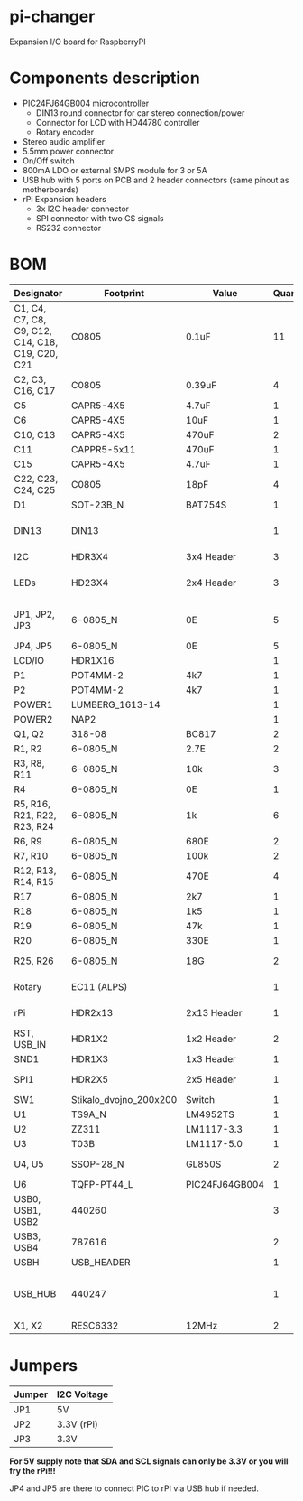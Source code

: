 pi-changer
==========
Expansion I/O board for RaspberryPI

Components description
==========
* PIC24FJ64GB004 microcontroller  
  * DIN13 round connector for car stereo connection/power  
  * Connector for LCD with HD44780 controller  
  * Rotary encoder  
* Stereo audio amplifier  
* 5.5mm power connector  
* On/Off switch  
* 800mA LDO or external SMPS module for 3 or 5A  
* USB hub with 5 ports on PCB and 2 header connectors (same pinout as motherboards)  
* rPi Expansion headers  
  * 3x I2C header connector  
  * SPI connector with two CS signals  
  * RS232 connector  

BOM
==========
|Designator|Footprint|Value|Quantity|Comment
|---|---|---|---|---
|C1, C4, C7, C8, C9, C12, C14, C18, C19, C20, C21|C0805|0.1uF|11|
|C2, C3, C16, C17|C0805|0.39uF|4|
|C5|CAPR5-4X5|4.7uF|1|
|C6|CAPR5-4X5|10uF|1|
|C10, C13|CAPR5-4X5|470uF|2|
|C11|CAPPR5-5x11|470uF|1|
|C15|CAPR5-4X5|4.7uF|1|
|C22, C23, C24, C25|C0805|18pF|4|
|D1|SOT-23B_N|BAT754S|1|
|DIN13|DIN13||1|DIN13 connector for car stereo
|I2C|HDR3X4|3x4 Header|3|I2C from rPi
|LEDs|HD23X4|2x4 Header|3|four LED connected to PIC
|JP1, JP2, JP3|6-0805_N|0E|5|Select power for I2C connector
|JP4, JP5|6-0805_N|0E|5|
|LCD/IO|HDR1X16||1|
|P1|POT4MM-2|4k7|1|
|P2|POT4MM-2|4k7|1|
|POWER1|LUMBERG_1613-14||1|
|POWER2|NAP2||1|
|Q1, Q2|318-08|BC817|2|
|R1, R2|6-0805_N|2.7E|2|
|R3, R8, R11|6-0805_N|10k|3|
|R4|6-0805_N|0E|1|
|R5, R16, R21, R22, R23, R24|6-0805_N|1k|6|
|R6, R9|6-0805_N|680E|2|
|R7, R10|6-0805_N|100k|2|
|R12, R13, R14, R15|6-0805_N|470E|4|
|R17|6-0805_N|2k7|1|
|R18|6-0805_N|1k5|1|
|R19|6-0805_N|47k|1|
|R20|6-0805_N|330E|1|
|R25, R26|6-0805_N|18G|2|May not be needed
|Rotary|EC11 (ALPS)||1|Rotary encoder
|rPi|HDR2x13|2x13 Header|1|Raspberry Pi connection
|RST, USB_IN|HDR1X2|1x2 Header|2|microcontroller reset & USB In
|SND1|HDR1X3|1x3 Header|1|Audio In
|SPI1|HDR2X5|2x5 Header|1|SPI & RS232 signals
|SW1|Stikalo_dvojno_200x200|Switch|1|On/Off switch
|U1|TS9A_N|LM4952TS|1|
|U2|ZZ311|LM1117-3.3|1|
|U3|T03B|LM1117-5.0|1|
|U4, U5|SSOP-28_N|GL850S|2|SSOP28 version
|U6|TQFP-PT44_L|PIC24FJ64GB004|1|microcontroller
|USB0, USB1, USB2|440260||3|Vertical USB ports
|USB3, USB4|787616||2|Horizontal USB ports
|USBH|USB_HEADER||1|USB input
|USB_HUB|440247||1|5th and 6th USB ports, pinout same as motherbaords
|X1, X2|RESC6332|12MHz|2|

Jumpers
===========
|Jumper|I2C Voltage
|---|---
|JP1|5V 
|JP2|3.3V (rPi)  
|JP3|3.3V
**For 5V supply note that SDA and SCL signals can only be 3.3V or you will fry the rPi!!!**  

JP4 and JP5 are there to connect PIC to rPI via USB hub if needed.  
